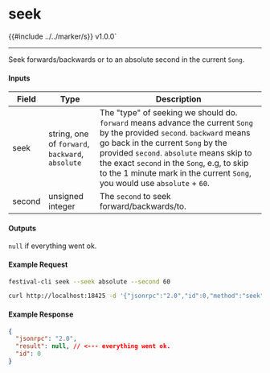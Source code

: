 # seek

{{#include ../../marker/s}} v1.0.0`

---

Seek forwards/backwards or to an absolute second in the current `Song`.

#### Inputs
| Field  | Type                                             | Description |
|--------|--------------------------------------------------|-------------|
| seek   | string, one of `forward`, `backward`, `absolute` | The "type" of seeking we should do. `forward` means advance the current `Song` by the provided `second`. `backward` means go back in the current `Song` by the provided `second`. `absolute` means skip to the exact `second` in the `Song`, e.g, to skip to the 1 minute mark in the current `Song`, you would use `absolute` + `60`.
| second | unsigned integer                                 | The `second` to seek forward/backwards/to.

#### Outputs
`null` if everything went ok.

#### Example Request
```bash
festival-cli seek --seek absolute --second 60
```
```bash
curl http://localhost:18425 -d '{"jsonrpc":"2.0","id":0,"method":"seek","params":{"seek":"absolute","second":60}}'
```

#### Example Response
```json
{
  "jsonrpc": "2.0",
  "result": null, // <--- everything went ok.
  "id": 0
}
```
